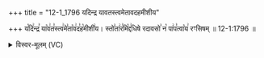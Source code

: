+++
title = "12-1_1796 यदिन्द्र यावतस्त्वमेतावदहमीशीय"

+++
य꣡दि꣢न्द्र꣣ या꣡व꣢त꣣स्त्व꣢मे꣣ता꣡व꣢द꣣ह꣡मीशी꣢य। स्तो꣣ता꣢र꣣मि꣡द्द꣢धिषे रदावसो꣣ न꣡ पा꣢प꣣त्वा꣡य꣢ रꣳसिषम् ॥ 12-1:1796 ॥

<details><summary>विस्वर-मूलम् (VC)</summary>

यदिन्द्र यावतस्त्वमेतावदहमीशीय । स्तोतारमिद्दधिषे रदावसो न पापत्वाय रꣳसिषम् ॥१७९६॥
</details>